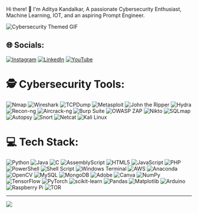 Hi there! 👋 I'm Aditya Kandalkar,
A passionate Cybersecurity Enthusiast, Machine Learning, IOT, and an aspiring Prompt Engineer.

![Cybersecurity Themed GIF](https://i.giphy.com/media/v1.Y2lkPTc5MGI3NjExcDVrZmRlenZ0c3pqMGRoOTJrcXZkaG50aGRjeXJxYmtlZ2k4NHZpZSZlcD12MV9pbnRlcm5hbF9naWZfYnlfaWQmY3Q9Zw/077i6AULCXc0FKTj9s/giphy.gif)


## 🌐 Socials:
[![Instagram](https://img.shields.io/badge/Instagram-%23E4405F.svg?logo=Instagram&logoColor=white)](https://instagram.com/aditya__a_k) [![LinkedIn](https://img.shields.io/badge/LinkedIn-%230077B5.svg?logo=linkedin&logoColor=white)](https://linkedin.com/in/https://www.linkedin.com/in/aditya-kandalkar-060b75259/) [![YouTube](https://img.shields.io/badge/YouTube-%23FF0000.svg?logo=YouTube&logoColor=white)](https://youtube.com/@https://www.youtube.com/@AK__07) 



 # 🕵️ Cybersecurity Tools:

![Nmap](https://img.shields.io/badge/Nmap-0078D7.svg?style=for-the-badge&logo=nmap&logoColor=white) 
![Wireshark](https://img.shields.io/badge/Wireshark-000000?style=for-the-badge&logo=wireshark&logoColor=white)
![TCPDump](https://img.shields.io/badge/TCPDump-000000?style=for-the-badge&logo=tcpdump&logoColor=white)
![Metasploit](https://img.shields.io/badge/Metasploit-%233C3C3D.svg?style=for-the-badge&logo=metasploit&logoColor=white)
![John the Ripper](https://img.shields.io/badge/John--the--Ripper-000000?style=for-the-badge&logo=john-the-ripper&logoColor=white)
![Hydra](https://img.shields.io/badge/Hydra-000000?style=for-the-badge&logo=hydra&logoColor=white)
![Recon-ng](https://img.shields.io/badge/Recon--ng-000000?style=for-the-badge&logo=recon-ng&logoColor=white)
![Aircrack-ng](https://img.shields.io/badge/Aircrack--ng-000000?style=for-the-badge&logo=aircrack-ng&logoColor=white)
![Burp Suite](https://img.shields.io/badge/Burp--Suite-FF6800?style=for-the-badge&logo=burp-suite&logoColor=white)
![OWASP ZAP](https://img.shields.io/badge/OWASP%20ZAP-000000?style=for-the-badge&logo=owasp&logoColor=white)
![Nikto](https://img.shields.io/badge/Nikto-000000?style=for-the-badge&logo=nikto&logoColor=white)
![SQLmap](https://img.shields.io/badge/SQLmap-000000?style=for-the-badge&logo=sqlmap&logoColor=white)
![Autopsy](https://img.shields.io/badge/Autopsy-000000?style=for-the-badge&logo=autopsy&logoColor=white)
![Snort](https://img.shields.io/badge/Snort-FF0000?style=for-the-badge&logo=snort&logoColor=white)
![Netcat](https://img.shields.io/badge/Netcat-000000?style=for-the-badge&logo=netcat&logoColor=white)
![Kali Linux](https://img.shields.io/badge/Kali--Linux-557C94?style=for-the-badge&logo=kali-linux&logoColor=white)

# 💻 Tech Stack:
 ![Python](https://img.shields.io/badge/python-3670A0?style=for-the-badge&logo=python&logoColor=ffdd54) ![Java](https://img.shields.io/badge/java-%23ED8B00.svg?style=for-the-badge&logo=openjdk&logoColor=white) ![C](https://img.shields.io/badge/c-%2300599C.svg?style=for-the-badge&logo=c&logoColor=white) ![AssemblyScript](https://img.shields.io/badge/assembly%20script-%23000000.svg?style=for-the-badge&logo=assemblyscript&logoColor=white) ![HTML5](https://img.shields.io/badge/html5-%23E34F26.svg?style=for-the-badge&logo=html5&logoColor=white) ![JavaScript](https://img.shields.io/badge/javascript-%23323330.svg?style=for-the-badge&logo=javascript&logoColor=%23F7DF1E) ![PHP](https://img.shields.io/badge/php-%23777BB4.svg?style=for-the-badge&logo=php&logoColor=white) ![PowerShell](https://img.shields.io/badge/PowerShell-%235391FE.svg?style=for-the-badge&logo=powershell&logoColor=white) ![Shell Script](https://img.shields.io/badge/shell_script-%23121011.svg?style=for-the-badge&logo=gnu-bash&logoColor=white) ![Windows Terminal](https://img.shields.io/badge/Windows%20Terminal-%234D4D4D.svg?style=for-the-badge&logo=windows-terminal&logoColor=white)  ![AWS](https://img.shields.io/badge/AWS-%23FF9900.svg?style=for-the-badge&logo=amazon-aws&logoColor=white) ![Anaconda](https://img.shields.io/badge/Anaconda-%2344A833.svg?style=for-the-badge&logo=anaconda&logoColor=white)  ![OpenCV](https://img.shields.io/badge/opencv-%23white.svg?style=for-the-badge&logo=opencv&logoColor=white) ![MySQL](https://img.shields.io/badge/mysql-4479A1.svg?style=for-the-badge&logo=mysql&logoColor=white) ![MongoDB](https://img.shields.io/badge/MongoDB-%234ea94b.svg?style=for-the-badge&logo=mongodb&logoColor=white) ![Adobe](https://img.shields.io/badge/adobe-%23FF0000.svg?style=for-the-badge&logo=adobe&logoColor=white) ![Canva](https://img.shields.io/badge/Canva-%2300C4CC.svg?style=for-the-badge&logo=Canva&logoColor=white) ![NumPy](https://img.shields.io/badge/numpy-%23013243.svg?style=for-the-badge&logo=numpy&logoColor=white) ![TensorFlow](https://img.shields.io/badge/TensorFlow-%23FF6F00.svg?style=for-the-badge&logo=TensorFlow&logoColor=white) ![PyTorch](https://img.shields.io/badge/PyTorch-%23EE4C2C.svg?style=for-the-badge&logo=PyTorch&logoColor=white) ![scikit-learn](https://img.shields.io/badge/scikit--learn-%23F7931E.svg?style=for-the-badge&logo=scikit-learn&logoColor=white) ![Pandas](https://img.shields.io/badge/pandas-%23150458.svg?style=for-the-badge&logo=pandas&logoColor=white) ![Matplotlib](https://img.shields.io/badge/Matplotlib-%23ffffff.svg?style=for-the-badge&logo=Matplotlib&logoColor=black) ![Arduino](https://img.shields.io/badge/-Arduino-00979D?style=for-the-badge&logo=Arduino&logoColor=white) ![Raspberry Pi](https://img.shields.io/badge/-RaspberryPi-C51A4A?style=for-the-badge&logo=Raspberry-Pi) ![TOR](https://img.shields.io/badge/tor-%237E4798.svg?style=for-the-badge&logo=tor-project&logoColor=white) 



---
[![](https://visitcount.itsvg.in/api?id=AdityaAK67&icon=0&color=0)](https://visitcount.itsvg.in)

